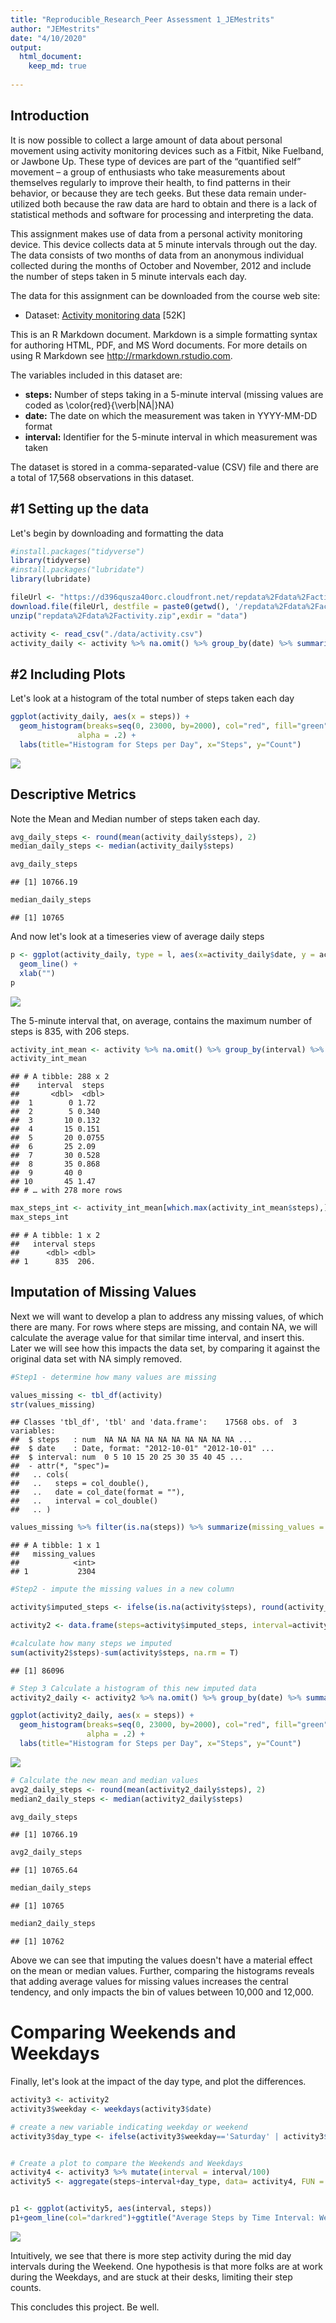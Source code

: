 ```yaml
---
title: "Reproducible_Research_Peer Assessment 1_JEMestrits"
author: "JEMestrits"
date: "4/10/2020"
output: 
  html_document:
    keep_md: true
  
---
```





## Introduction

It is now possible to collect a large amount of data about personal movement using activity monitoring devices such as a Fitbit, Nike Fuelband, or Jawbone Up. These type of devices are part of the “quantified self” movement – a group of enthusiasts who take measurements about themselves regularly to improve their health, to find patterns in their behavior, or because they are tech geeks. But these data remain under-utilized both because the raw data are hard to obtain and there is a lack of statistical methods and software for processing and interpreting the data.

This assignment makes use of data from a personal activity monitoring device. This device collects data at 5 minute intervals through out the day. The data consists of two months of data from an anonymous individual collected during the months of October and November, 2012 and include the number of steps taken in 5 minute intervals each day.

The data for this assignment can be downloaded from the course web site:

* Dataset: [Activity monitoring data](https://d396qusza40orc.cloudfront.net/repdata%2Fdata%2Factivity.zip)  [52K]

This is an R Markdown document. Markdown is a simple formatting syntax for authoring HTML, PDF, and MS Word documents. For more details on using R Markdown see <http://rmarkdown.rstudio.com>.


The variables included in this dataset are:

* __steps:__ Number of steps taking in a 5-minute interval (missing values are coded as \color{red}{\verb|NA|}NA)
* __date:__ The date on which the measurement was taken in YYYY-MM-DD format
* __interval:__ Identifier for the 5-minute interval in which measurement was taken

The dataset is stored in a comma-separated-value (CSV) file and there are a total of 17,568 observations in this dataset.

## #1 Setting up the data

Let's begin by downloading and formatting the data


```r
#install.packages("tidyverse")
library(tidyverse)
#install.packages("lubridate")
library(lubridate)

fileUrl <- "https://d396qusza40orc.cloudfront.net/repdata%2Fdata%2Factivity.zip"
download.file(fileUrl, destfile = paste0(getwd(), '/repdata%2Fdata%2Factivity.zip'), method = "curl")
unzip("repdata%2Fdata%2Factivity.zip",exdir = "data")

activity <- read_csv("./data/activity.csv")
activity_daily <- activity %>% na.omit() %>% group_by(date) %>% summarize(steps = sum(steps)) 
```

## 

## #2 Including Plots

Let's look at a histogram of the total number of steps taken each day


```r
ggplot(activity_daily, aes(x = steps)) +  
  geom_histogram(breaks=seq(0, 23000, by=2000), col="red", fill="green", 
               alpha = .2) + 
  labs(title="Histogram for Steps per Day", x="Steps", y="Count") 
```

![](PA1_template_files/figure-html/unnamed-chunk-2-1.png)<!-- -->

## Descriptive Metrics

Note the Mean and Median number of steps taken each day.


```r
avg_daily_steps <- round(mean(activity_daily$steps), 2)
median_daily_steps <- median(activity_daily$steps)

avg_daily_steps
```

```
## [1] 10766.19
```

```r
median_daily_steps
```

```
## [1] 10765
```





And now let's look at a timeseries view of average daily steps


```r
p <- ggplot(activity_daily, type = l, aes(x=activity_daily$date, y = activity_daily$steps)) +
  geom_line() +
  xlab("")
p
```

![](PA1_template_files/figure-html/unnamed-chunk-4-1.png)<!-- -->

The 5-minute interval that, on average, contains the maximum number of steps is 835, with 206 steps.


```r
activity_int_mean <- activity %>% na.omit() %>% group_by(interval) %>% summarize(steps = mean(steps)) 
activity_int_mean
```

```
## # A tibble: 288 x 2
##    interval  steps
##       <dbl>  <dbl>
##  1        0 1.72  
##  2        5 0.340 
##  3       10 0.132 
##  4       15 0.151 
##  5       20 0.0755
##  6       25 2.09  
##  7       30 0.528 
##  8       35 0.868 
##  9       40 0     
## 10       45 1.47  
## # … with 278 more rows
```

```r
max_steps_int <- activity_int_mean[which.max(activity_int_mean$steps),]
max_steps_int
```

```
## # A tibble: 1 x 2
##   interval steps
##      <dbl> <dbl>
## 1      835  206.
```

## Imputation of Missing Values

Next we will want to develop a plan to address any missing values, of which there are many.  For rows where steps are missing, and contain NA, we will calculate the average value for that similar time interval, and insert this. Later we will see how this impacts the data set, by comparing it against the original data set with NA simply removed.


```r
#Step1 - determine how many values are missing

values_missing <- tbl_df(activity)
str(values_missing)
```

```
## Classes 'tbl_df', 'tbl' and 'data.frame':	17568 obs. of  3 variables:
##  $ steps   : num  NA NA NA NA NA NA NA NA NA NA ...
##  $ date    : Date, format: "2012-10-01" "2012-10-01" ...
##  $ interval: num  0 5 10 15 20 25 30 35 40 45 ...
##  - attr(*, "spec")=
##   .. cols(
##   ..   steps = col_double(),
##   ..   date = col_date(format = ""),
##   ..   interval = col_double()
##   .. )
```

```r
values_missing %>% filter(is.na(steps)) %>% summarize(missing_values = n())
```

```
## # A tibble: 1 x 1
##   missing_values
##            <int>
## 1           2304
```

```r
#Step2 - impute the missing values in a new column

activity$imputed_steps <- ifelse(is.na(activity$steps), round(activity_int_mean$steps[match(activity$interval, activity_int_mean$interval)],0), activity$steps)

activity2 <- data.frame(steps=activity$imputed_steps, interval=activity$interval, date=activity$date)

#calculate how many steps we imputed
sum(activity2$steps)-sum(activity$steps, na.rm = T)
```

```
## [1] 86096
```

```r
# Step 3 Calculate a histogram of this new imputed data
activity2_daily <- activity2 %>% na.omit() %>% group_by(date) %>% summarize(steps = sum(steps)) 

ggplot(activity2_daily, aes(x = steps)) +  
  geom_histogram(breaks=seq(0, 23000, by=2000), col="red", fill="green", 
                 alpha = .2) + 
  labs(title="Histogram for Steps per Day", x="Steps", y="Count") 
```

![](PA1_template_files/figure-html/unnamed-chunk-6-1.png)<!-- -->

```r
# Calculate the new mean and median values
avg2_daily_steps <- round(mean(activity2_daily$steps), 2)
median2_daily_steps <- median(activity2_daily$steps)

avg_daily_steps
```

```
## [1] 10766.19
```

```r
avg2_daily_steps
```

```
## [1] 10765.64
```

```r
median_daily_steps
```

```
## [1] 10765
```

```r
median2_daily_steps
```

```
## [1] 10762
```

Above we can see that imputing the values doesn't have a material effect on the mean or median values.  Further, comparing the histograms reveals that adding average values for missing values increases the central tendency, and only impacts the bin of values between 10,000 and 12,000.


# Comparing Weekends and Weekdays

Finally, let's look at the impact of the day type, and plot the differences. 



```r
activity3 <- activity2
activity3$weekday <- weekdays(activity3$date)

# create a new variable indicating weekday or weekend
activity3$day_type <- ifelse(activity3$weekday=='Saturday' | activity3$weekday=='Sunday', 'Weekend','Weekday')


# Create a plot to compare the Weekends and Weekdays
activity4 <- activity3 %>% mutate(interval = interval/100)
activity5 <- aggregate(steps~interval+day_type, data= activity4, FUN = mean, na.action=na.omit)


p1 <- ggplot(activity5, aes(interval, steps))
p1+geom_line(col="darkred")+ggtitle("Average Steps by Time Interval: Weekdays vs. Weekends")+xlab("Time in Hours")+ylab("Steps")+theme(plot.title = element_text(face="bold", size=12))+facet_grid(day_type ~ .)
```

![](PA1_template_files/figure-html/unnamed-chunk-7-1.png)<!-- -->

Intuitively, we see that there is more step activity during the mid day intervals during the Weekend.  One hypothesis is that more folks are at work during the Weekdays, and are stuck at their desks, limiting their step counts.

This concludes this project. Be well. 
